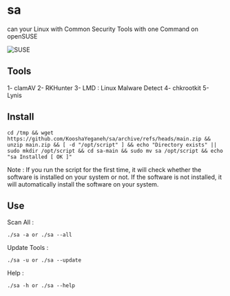 # sa
can your Linux with Common Security Tools with one Command on openSUSE

![SUSE](https://en.opensuse.org/images/f/f2/Button-laptop-colour.png)

## Tools

1- clamAV
2- RKHunter
3- LMD : Linux Malware Detect
4- chkrootkit
5- Lynis

## Install

```
cd /tmp && wget https://github.com/KooshaYeganeh/sa/archive/refs/heads/main.zip && unzip main.zip && [ -d "/opt/script" ] && echo "Directory exists" || sudo mkdir /opt/script && cd sa-main && sudo mv sa /opt/script && echo "sa Installed [ OK ]"
```

Note : If you run the script for the first time, it will check whether the software is installed on your system or not. If the software is not installed, it will automatically install the software on your system.



## Use


Scan All : 

```
./sa -a or ./sa --all
```

Update Tools : 

```
./sa -u or ./sa --update
```

Help :

```
./sa -h or ./sa --help
```


